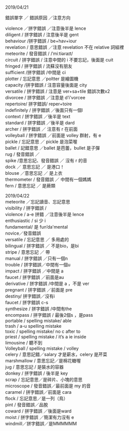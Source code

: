 2019/04/21

錯誤單字 ／ 錯誤原因 ／注意方向  
  
violence ／拼字錯誤 ／注意後半是 lence  
diligent / 拼字錯誤 / 注意後半是 gent  
behaviour /拼字錯誤 / be+hav+iour  
revelation / 意思錯誤 ／注意 revelation 不在 relative 詞組裡  
meteorite / 發音錯誤 / /ˈmiːtiəraɪt/  
circuit / 拼字錯誤 / 注意中間的 i 不要忘記，後面是 cuit  
fringed / 拼字錯誤 / 流蘇沒有朋友  
sufficient /拼字錯誤 /中間是 ci   
plotter / 忘記意思 ／poltter 是繪圖機  
capacity /拼字錯誤 / 注意容量後面是 city  
versatile / 拼字錯誤 / 注意是 ver+sa+tile 錯誤次數x2  
divorcee / 拼字錯誤 ／注意是 d’i’vorcee  
repertoire/ 拼字錯誤/ reper+toire  
indefinitely / 拼字錯誤 ／後面只有一個l  
context / 拼字錯誤 ／後半是 text  
standard / 拼字錯誤 ／後半是 dard   
archer / 拼字錯誤 ／ 注意有 r 在前面  
volleyball / 拼字錯誤 ／前面是 volley 群射，有 e  
pickle / 忘記意思 ／ pickle 是泡菜喔  
ballet / 記錯意思 ／ballet 是芭蕾，bullet 是子彈  
rug / 發音錯誤 ／  
spike /意思忘記、發音錯誤 ／ 沒有 r 的音  
dock ／ 意思忘記 ／ 是港口！  
blouse ／意思忘記 ／ 是上衣  
thermometer / 發音錯誤 ／ 中間有一個媽媽  
fern / 意思忘記 ／ 是蕨類 
  
  
2019/04/22  
meteorite ／忘記讀音、忘記意思  
visibility / 拼字錯誤 /   
violence / a-e 拼錯 ／注意後半是 lence  
enthusiastic / si 少 i  
fundamental/ 是 fun’da'mental  
novice／發音錯誤  
versatile / 忘記意思 ／ 多用處的  
bilingual / 拼字錯誤 ／ 不是bio，是bi  
stripe / 意思忘記 ／ 帶   
manual / 拼字錯誤 ／只有一個n   
trouble / 拼字錯誤／中間有一個u  
impact / 拼字錯誤 ／中間是 a  
faucet / 拼字錯誤 ／前面是au   
derivative / 拼字錯誤 /中間是 a ，不是 ver  
pregnant / 拼字錯誤 ／前面是 pre   
destiny/ 拼字錯誤／沒有i  
faucet / 拼字錯誤 c-s   
synthesize / 拼字錯誤 /中間有the  
encompass / 拼字錯誤 / 最後2個s ，是pass  
portable / spelling mistake/ able  
trash / a-u spelling mistake   
toxic / spelling mistake/ no c after to  
priest / spelling mistake / it’s a ie inside  
limousine / 聽不到  
Volleyball / spelling mistake / volley  
celery / 意思記錯／salary 才是薪水，celery 是芹菜  
marshmallow / 意思忘記／是棉花糖喔  
jug / 意思忘記 / 是裝水的容器  
donkey / 拼字錯誤 / 後半是 key   
scrap / 忘記意思／是碎片、小塊的意思  
microscope / 發音錯誤／最前面是 my 的音  
caramel / 拼字錯誤／前面是 cara  
flock / 忘記意思／是一列（鳥）  
pint / 發音錯誤／品脫  
coward / 拼字錯誤 ／後面是ward   
moist / 拼字錯誤 ／簡潔有力沒有 e   
windmill／拼字錯誤／是MMMMMM  

